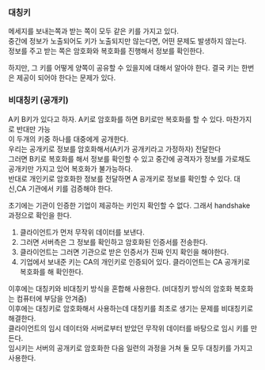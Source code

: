 ### 대칭키
메세지를 보내는쪽과 받는 쪽이 모두 같은 키를 가지고 있다. <br>
중간에 정보가 노출되어도 키가 노출되지만 않는다면, 어떤 문제도 발생하지 않는다. <br>
정보를 주고 받는 쪽은 암호화와 복호화를 진행해서 정보를 확인한다. <br>

하지만, 그 키를 어떻게 양쪽이 공유할 수 있을지에 대해서 알아야 한다. 결국 키는 한번은 제공이 되어야 한다는 문제가 있다. 

### 비대칭키 (공개키)
A키 B키가 있다고 하자. A키로 암호화를 하면 B키로만 복호화를 할 수 있다. 마찬가지로 반대만 가능 <br>
이 두개의 키중 하나를 대중에게 공개한다.  <br>
우리는 공개키로 정보를 암호화해서(A키가 공개키라고 가정하자) 전달한다 <br>
그러면 B키로 복호화를 해서 정보를 확인할 수 있고 중간에 공격자가 정보를 가로채도 공개키만 가지고 있어 복호화가 불가능하다. <br>
반대로 개인키로 암호화한 정보를 전달하면 A 공개키로 정보를 확인할 수 있다. 대신,CA 기관에서 키를 검증해야 한다. <br>

초기에는 기관이 인증한 기업이 제공하는 키인지 확인할 수 없다. 그래서 handshake 과정으로 확인을 한다.
1. 클라이언트가 먼저 무작위 데이터를 보낸다.
2. 그러면 서버측은 그 정보를 확인하고 암호화된 인증서를 전송한다.
3. 클라이언트는 그러면 기관으로 받은 인증서가 진짜 인지 확인을 해야한다.
4. 기업에서 보내준 키는 CA의 개인키로 인증되어 있다. 클라이언트는 CA 공개키로 복호화를 해 확인한다.

이후에는 대칭키와 비대칭키 방식을 혼합해 사용한다. (비대칭키 방식의 암호화 복호화는 컴퓨터에 부담을 안겨줌) <br>
이후에는 대칭키로 암호화해서 사용하는데 대칭키를 최초로 생기는 문제를 비대칭키로 해결한다.<br>
클라이언트의 임시 데이터와 서버로부터 받았던 무작위 데이터를 바탕으로 임시 키를 만든다.<br>
임시키는 서버의 공개키로 암호화한 다음 일련의 과정을 거쳐 둘 모두 대칭키를 가지고 사용한다.<br>
